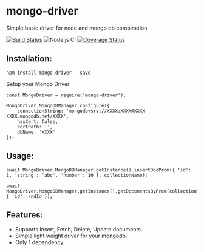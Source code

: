 # mongo-driver
Simple basic driver for node and mongo db combination

[![Build Status](https://travis-ci.com/siddhesh321995/mongo-driver.svg?branch=master)](https://travis-ci.com/siddhesh321995/cmsone-api)
![Node.js CI](https://github.com/siddhesh321995/mongo-driver/workflows/Node.js%20CI/badge.svg?branch=master)
[![Coverage Status](https://coveralls.io/repos/github/siddhesh321995/mongo-driver/badge.svg?branch=master)](https://coveralls.io/github/siddhesh321995/cmsone-api?branch=master)

## Installation:

```
npm install mongo-driver --save
```


Setup your Mongo Driver
```
const MongoDriver = require('mongo-driver');

MongoDriver.MongoDBManager.configure({
    connectionString: 'mongodb+srv://XXXX:XXXX@XXXX-XXXX.mongodb.net/XXXX',
    hasCert: false,
    certPath: '',
    dbName: 'XXXX'
});
```

## Usage:
```
await MongoDriver.MongoDBManager.getInstance().insertDocProm({ 'id': 1, 'string': 'abc', 'number': 10 }, collectionName);

await MongoDriver.MongoDBManager.getInstance().getDocumentsByProm(collectionName, { 'id': rndId });
```

## Features:
- Supports Insert, Fetch, Delete, Update documents.
- Simple light weight driver for your mongodb.
- Only 1 dependency.
